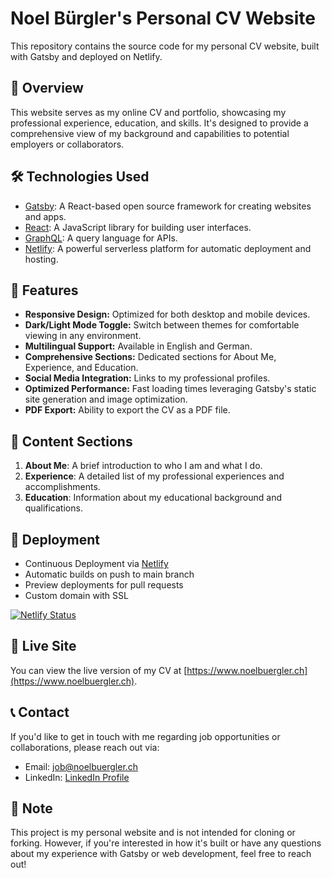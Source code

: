 # Noel Bürgler's Personal CV Website
This repository contains the source code for my personal CV website, built with Gatsby and deployed on Netlify.

## 🚀 Overview
This website serves as my online CV and portfolio, showcasing my professional experience, education, and skills. It's designed to provide a comprehensive view of my background and capabilities to potential employers or collaborators.

## 🛠 Technologies Used
- [Gatsby](https://www.gatsbyjs.com/): A React-based open source framework for creating websites and apps.
- [React](https://reactjs.org/): A JavaScript library for building user interfaces.
- [GraphQL](https://graphql.org/): A query language for APIs.
- [Netlify](https://www.netlify.com/): A powerful serverless platform for automatic deployment and hosting.

## 🎨 Features
- **Responsive Design:** Optimized for both desktop and mobile devices.
- **Dark/Light Mode Toggle:** Switch between themes for comfortable viewing in any environment.
- **Multilingual Support:** Available in English and German.
- **Comprehensive Sections:** Dedicated sections for About Me, Experience, and Education.
- **Social Media Integration:** Links to my professional profiles.
- **Optimized Performance:** Fast loading times leveraging Gatsby's static site generation and image optimization.
- **PDF Export:** Ability to export the CV as a PDF file.

## 💼 Content Sections
1. **About Me**: A brief introduction to who I am and what I do.
2. **Experience**: A detailed list of my professional experiences and accomplishments.
3. **Education**: Information about my educational background and qualifications.

## 🚀 Deployment
- Continuous Deployment via [Netlify](https://www.netlify.com/)
- Automatic builds on push to main branch
- Preview deployments for pull requests
- Custom domain with SSL

[![Netlify Status](https://api.netlify.com/api/v1/badges/9f407bfc-79a3-4048-9ebd-14d0e0c7779c/deploy-status)](https://app.netlify.com/sites/noelbue/deploys)

## 🔗 Live Site
You can view the live version of my CV at [https://www.noelbuergler.ch](https://www.noelbuergler.ch).

## 📞 Contact
If you'd like to get in touch with me regarding job opportunities or collaborations, please reach out via:

- Email: [job@noelbuergler.ch](mailto:job@noelbuergler.ch)
- LinkedIn: [LinkedIn Profile](https://www.linkedin.com/in/noel-b%C3%BCrgler-662b2118b/)

## 📝 Note
This project is my personal website and is not intended for cloning or forking. However, if you're interested in how it's built or have any questions about my experience with Gatsby or web development, feel free to reach out!